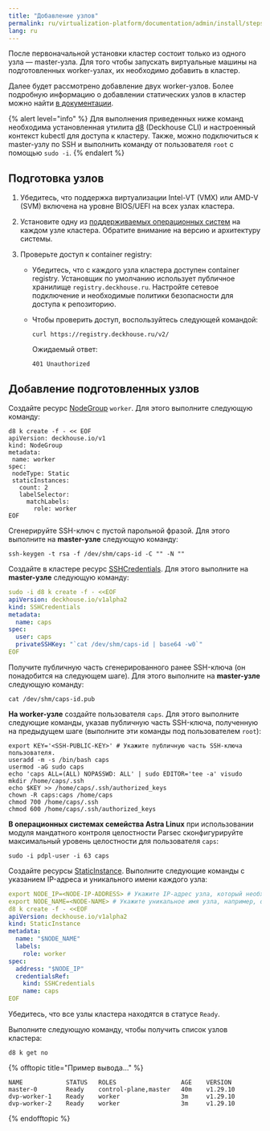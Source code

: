 ```yaml
---
title: "Добавление узлов"
permalink: ru/virtualization-platform/documentation/admin/install/steps/nodes.html
lang: ru
---
```


После первоначальной установки кластер состоит только из одного узла — master-узла. Для того чтобы запускать виртуальные машины на подготовленных worker-узлах, их необходимо добавить в кластер.

Далее будет рассмотрено добавление двух worker-узлов. Более подробную информацию о добавлении статических узлов в кластер можно найти [в документации](/products/virtualization-platform/documentation/admin/platform-management/platform-scaling/node/bare-metal-node.html).

{% alert level="info" %}
Для выполнения приведенных ниже команд необходима установленная утилита [d8](/products/kubernetes-platform/documentation/v1/cli/d8/) (Deckhouse CLI) и настроенный контекст kubectl для доступа к кластеру. Также, можно подключиться к master-узлу по SSH и выполнить команду от пользователя `root` с помощью `sudo -i`.
{% endalert %}

## Подготовка узлов

1. Убедитесь, что поддержка виртуализации Intel-VT (VMX) или AMD-V (SVM) включена на уровне BIOS/UEFI на всех узлах кластера.

1. Установите одну из [поддерживаемых операционных систем](../../../about/requirements.html#поддерживаемые-ос-для-узлов-платформы) на каждом узле кластера. Обратите внимание на версию и архитектуру системы.

1. Проверьте доступ к container registry:
   - Убедитесь, что с каждого узла кластера доступен container registry. Установщик по умолчанию использует публичное хранилище `registry.deckhouse.ru`. Настройте сетевое подключение и необходимые политики безопасности для доступа к репозиторию.
   - Чтобы проверить доступ, воспользуйтесь следующей командой:

     ```shell
     curl https://registry.deckhouse.ru/v2/
     ```

     Ожидаемый ответ:

     ```console
     401 Unauthorized
     ```

## Добавление подготовленных узлов

Создайте ресурс [NodeGroup](/modules/node-manager/cr.html#nodegroup) `worker`. Для этого выполните следующую команду:

```shell
d8 k create -f - << EOF
apiVersion: deckhouse.io/v1
kind: NodeGroup
metadata:
 name: worker
spec:
 nodeType: Static
 staticInstances:
   count: 2
   labelSelector:
     matchLabels:
       role: worker
EOF
```

Сгенерируйте SSH-ключ с пустой парольной фразой. Для этого выполните на **master-узле** следующую команду:

```shell
ssh-keygen -t rsa -f /dev/shm/caps-id -C "" -N ""
```

Создайте в кластере ресурс [SSHCredentials](/modules/node-manager/cr.html#sshcredentials). Для этого выполните на **master-узле** следующую команду:

```yaml
sudo -i d8 k create -f - <<EOF
apiVersion: deckhouse.io/v1alpha2
kind: SSHCredentials
metadata:
  name: caps
spec:
  user: caps
  privateSSHKey: "`cat /dev/shm/caps-id | base64 -w0`"
EOF
```

Получите публичную часть сгенерированного ранее SSH-ключа (он понадобится на следующем шаге). Для этого выполните на **master-узле** следующую команду:

```shell
cat /dev/shm/caps-id.pub
```

**На worker-узле** создайте пользователя `caps`. Для этого выполните следующие команды, указав публичную часть SSH-ключа, полученную на предыдущем шаге (выполните эти команды под пользователем `root`):

```shell
export KEY='<SSH-PUBLIC-KEY>' # Укажите публичную часть SSH-ключа пользователя.
useradd -m -s /bin/bash caps
usermod -aG sudo caps
echo 'caps ALL=(ALL) NOPASSWD: ALL' | sudo EDITOR='tee -a' visudo
mkdir /home/caps/.ssh
echo $KEY >> /home/caps/.ssh/authorized_keys
chown -R caps:caps /home/caps
chmod 700 /home/caps/.ssh
chmod 600 /home/caps/.ssh/authorized_keys
```

**В операционных системах семейства Astra Linux** при использовании модуля мандатного контроля целостности Parsec сконфигурируйте максимальный уровень целостности для пользователя `caps`:

```shell
sudo -i pdpl-user -i 63 caps
```

Создайте ресурсы [StaticInstance](/modules/node-manager/cr.html#staticinstance). Выполните следующие команды с указанием IP-адреса и уникального имени каждого узла:

```yaml
export NODE_IP=<NODE-IP-ADDRESS> # Укажите IP-адрес узла, который необходимо подключить к кластеру.
export NODE_NAME=<NODE-NAME> # Укажите уникальное имя узла, например, dvp-worker-1.
d8 k create -f - <<EOF
apiVersion: deckhouse.io/v1alpha2
kind: StaticInstance
metadata:
  name: "$NODE_NAME"
  labels:
    role: worker
spec:
  address: "$NODE_IP"
  credentialsRef:
    kind: SSHCredentials
    name: caps
EOF
```

Убедитесь, что все узлы кластера находятся в статусе `Ready`.

Выполните следующую команду, чтобы получить список узлов кластера:

```shell
d8 k get no
```

{% offtopic title="Пример вывода..." %}

```console
NAME            STATUS   ROLES                  AGE    VERSION
master-0        Ready    control-plane,master   40m    v1.29.10
dvp-worker-1    Ready    worker                 3m     v1.29.10
dvp-worker-2    Ready    worker                 3m     v1.29.10
```

{% endofftopic %}
